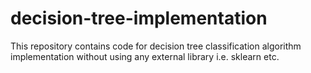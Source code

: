 # decision-tree-implementation
This repository contains code for decision tree classification algorithm implementation without using any external library i.e. sklearn etc.
